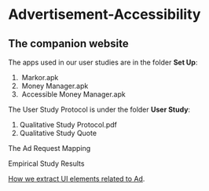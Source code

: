 # Advertisement-Accessibility
## The companion website 

The apps used in our user studies are in the folder **Set Up**:

1. ​	Markor.apk
2. ​	Money Manager.apk
3. ​	Accessible Money Manager.apk

The User Study Protocol is under the folder **User Study**:

1. Qualitative Study Protocol.pdf
2. Qualitative Study Quote

The Ad Request Mapping

Empirical Study Results

[How we extract UI elements related to Ad](https://github.com/AdvertisementAccessibility/Advertisement-Accessibility/blob/b8619babb35cf8c8563ab870459d51d7a169921a/Tool/Accessibility%20Evaluation%20Tool/py_src/GUI_utils.py#L331C20-L331C20).
